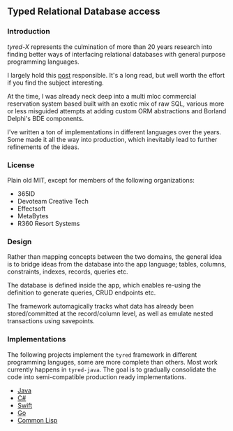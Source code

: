 ## Typed Relational Database access

### Introduction
*tyred-X* represents the culmination of more than 20 years research into finding better ways of interfacing relational databases with general purpose programming languages.

I largely hold this [post](https://web.archive.org/web/20220823105749/http://blogs.tedneward.com/post/the-vietnam-of-computer-science/) responsible. It's a long read, but well worth the effort if you find the subject interesting.

At the time, I was already neck deep into a multi mloc commercial reservation system based built with an exotic mix of raw SQL, various more or less misguided attempts at adding custom ORM abstractions and Borland Delphi's BDE components.

I've written a ton of implementations in different languages over the years. Some made it all the way into production, which inevitably lead to further refinements of the ideas.

### License
Plain old MIT, except for members of the following organizations:

- 365ID
- Devoteam Creative Tech
- Effectsoft
- MetaBytes
- R360 Resort Systems

### Design
Rather than mapping concepts between the two domains, the general idea is to bridge ideas from the database into the app language; tables, columns, constraints, indexes, records, queries etc.

The database is defined inside the app, which enables re-using the definition to generate queries, CRUD endpoints etc.

The framework automagically tracks what data has already been stored/committed at the record/column level, as well as emulate nested transactions using savepoints.

### Implementations

The following projects implement the `tyred` framework in different programming languges, some are more complete than others. Most work currently happens in `tyred-java`. The goal is to gradually consolidate the code into semi-compatible production ready implementations.

- [Java](https://github.com/codr7/tyred-java)
- [C#](https://github.com/codr7/hostr/tree/main/src/Hostr/DB)
- [Swift](https://github.com/codr7/swisql)
- [Go](https://github.com/codr7/gstraps/tree/main/db)
- [Common Lisp](https://github.com/codr7/cl-redb)